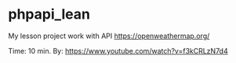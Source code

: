 # phpapi_lean
My lesson project work with API https://openweathermap.org/

Time: 10 min.
By: https://www.youtube.com/watch?v=f3kCRLzN7d4
